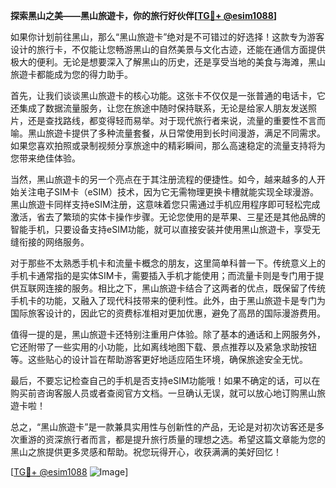**探索黑山之美——黑山旅遊卡，你的旅行好伙伴[[TG💪+ @esim1088](https://t.me/s/esim1088)]**

如果你计划前往黑山，那么“黑山旅遊卡”绝对是不可错过的好选择！这款专为游客设计的旅行卡，不仅能让您畅游黑山的自然美景与文化古迹，还能在通信方面提供极大的便利。无论是想要深入了解黑山的历史，还是享受当地的美食与海滩，黑山旅遊卡都能成为您的得力助手。

首先，让我们谈谈黑山旅遊卡的核心功能。这张卡不仅仅是一张普通的电话卡，它还集成了数据流量服务，让您在旅途中随时保持联系，无论是给家人朋友发送照片，还是查找路线，都变得轻而易举。对于现代旅行者来说，流量的重要性不言而喻。黑山旅遊卡提供了多种流量套餐，从日常使用到长时间漫游，满足不同需求。如果您喜欢拍照或录制视频分享旅途中的精彩瞬间，那么高速稳定的流量支持将为您带来绝佳体验。

当然，黑山旅遊卡的另一个亮点在于其注册流程的便捷性。如今，越来越多的人开始关注电子SIM卡（eSIM）技术，因为它无需物理更换卡槽就能实现全球漫游。黑山旅遊卡同样支持eSIM注册，这意味着您只需通过手机应用程序即可轻松完成激活，省去了繁琐的实体卡操作步骤。无论您使用的是苹果、三星还是其他品牌的智能手机，只要设备支持eSIM功能，就可以直接安装并使用黑山旅遊卡，享受无缝衔接的网络服务。

对于那些不太熟悉手机卡和流量卡概念的朋友，这里简单科普一下。传统意义上的手机卡通常指的是实体SIM卡，需要插入手机才能使用；而流量卡则是专门用于提供互联网连接的服务。相比之下，黑山旅遊卡结合了这两者的优点，既保留了传统手机卡的功能，又融入了现代科技带来的便利性。此外，由于黑山旅遊卡是专门为国际旅客设计的，因此它的资费标准相对更加优惠，避免了高昂的国际漫游费用。

值得一提的是，黑山旅遊卡还特别注重用户体验。除了基本的通话和上网服务外，它还附带了一些实用的小功能，比如离线地图下载、景点推荐以及紧急求助按钮等。这些贴心的设计旨在帮助游客更好地适应陌生环境，确保旅途安全无忧。

最后，不要忘记检查自己的手机是否支持eSIM功能哦！如果不确定的话，可以在购买前咨询客服人员或者查阅官方文档。一旦确认无误，就可以放心地订购黑山旅遊卡啦！

总之，“黑山旅遊卡”是一款兼具实用性与创新性的产品，无论是对初次访客还是多次重游的资深旅行者而言，都是提升旅行质量的理想之选。希望这篇文章能为您的黑山之旅提供更多灵感和帮助。祝您玩得开心，收获满满的美好回忆！

[[TG💪+ @esim1088](https://t.me/s/esim1088) ![Image](https://i.postimg.cc/4NQfJmqS/Snipaste-2025-05-13-00-14-12.png)]